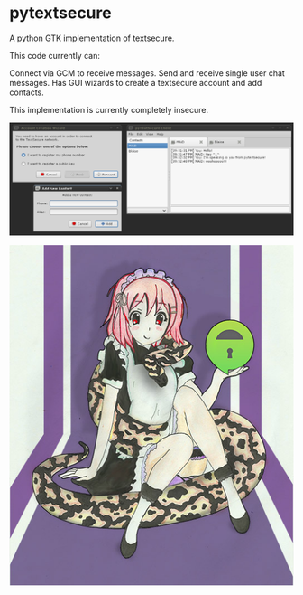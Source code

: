 pytextsecure
============

A python GTK implementation of textsecure.

This code currently can:

Connect via GCM to receive messages.
Send and receive single user chat messages.
Has GUI wizards to create a textsecure account and add contacts.

This implementation is currently completely insecure.

![Screenshot Image](https://raw.githubusercontent.com/TerrorM/pytextsecure/master/docs/pytextsecure-screenshot.png)

![Mascot Image](https://raw.githubusercontent.com/TerrorM/pytextsecure/master/docs/mascot.jpg)
